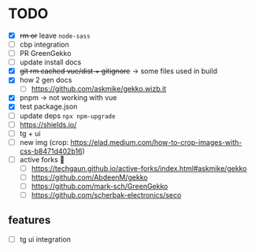 # TODO

- [x] ~~rm or~~ leave `node-sass`
- [ ] cbp integration
- [ ] PR GreenGekko
- [ ] update install docs
- [x] ~~git rm cached vue/dist + gitignore~~ -> some files used in build
- [x] how 2 gen docs
  - [ ] https://github.com/askmike/gekko.wizb.it
- [x] pnpm -> not working with vue
- [x] test package.json
- [ ] update deps `npx npm-upgrade`
- [ ] https://shields.io/
- [ ] tg + ui
- [ ] new img (crop: https://elad.medium.com/how-to-crop-images-with-css-b8471d402b16)
- [ ] active forks 🍴
  - [ ] https://techgaun.github.io/active-forks/index.html#askmike/gekko
  - [ ] https://github.com/AbdeenM/gekko
  - [ ] https://github.com/mark-sch/GreenGekko
  - [ ] https://github.com/scherbak-electronics/seco

## features

- [ ] tg ui integration 
